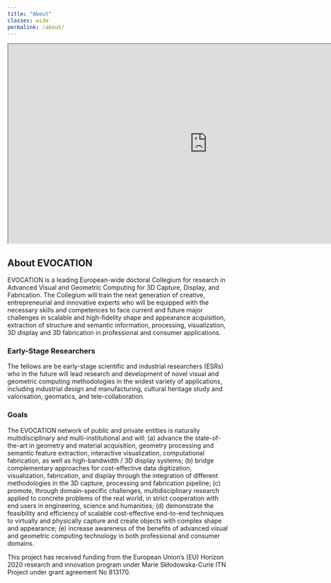 ```yaml
---
title: "About"
classes: wide
permalink: /about/
---
```

<iframe src="https://www.google.com/maps/d/u/0/embed?mid=1ICXd2BnkHTnuaw_Gvdp2KzK8rjFLexg6" width="900" height="450"></iframe>

## About EVOCATION

EVOCATION is a leading European-wide doctoral Collegium for research in Advanced Visual and Geometric Computing for 3D Capture, Display, and Fabrication. The Collegium will train the next generation of creative, entrepreneurial and innovative experts who will be equipped with the necessary skills and competences to face current and future major challenges in scalable and high-fidelity shape and appearance acquisition, extraction of structure and semantic information, processing, visualization, 3D display and 3D fabrication in professional and consumer applications. 

### Early-Stage Researchers

The fellows are be early-stage scientific and industrial researchers (ESRs) who in the future will lead research and development of novel visual and geometric computing methodologies in the widest variety of applications, including industrial design and manufacturing, cultural heritage study and valorisation, geomatics, and tele-collaboration. 

### Goals

The EVOCATION network of public and private entities is naturally multidisciplinary and multi-institutional and will: (a) advance the state-of-the-art in geometry and material acquisition, geometry processing and semantic feature extraction, interactive visualization, computational fabrication, as well as high-bandwidth / 3D display systems; (b) bridge complementary approaches for cost-effective data digitization, visualization, fabrication, and display through the integration of different methodologies in the 3D capture, processing and fabrication pipeline; (c) promote, through domain-specific challenges, multidisciplinary research applied to concrete problems of the real world, in strict cooperation with end users in engineering, science and humanities; (d) demonstrate the feasibility and efficiency of scalable cost-effective end-to-end techniques to virtually and physically capture and create objects with complex shape and appearance; (e) increase awareness of the benefits of advanced visual and geometric computing technology in both professional and consumer domains.

This project has received funding from the European Union’s (EU) Horizon 2020 research and innovation program under Marie Skłodowska-Curie ITN Project under grant agreement No 813170.